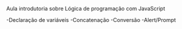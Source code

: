 Aula introdutoria sobre Lógica de programação com JavaScript

-Declaração de variáveis
-Concatenação
-Conversão
-Alert/Prompt